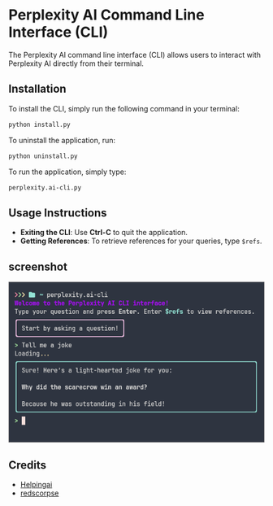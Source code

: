 # Perplexity AI Command Line Interface (CLI)

The Perplexity AI command line interface (CLI) allows users to interact with Perplexity AI directly from their terminal.

## Installation

To install the CLI, simply run the following command in your terminal:

```bash
python install.py
```

To uninstall the application, run:

```bash
python uninstall.py
```

To run the application, simply type:

```bash
perplexity.ai-cli.py
```

## Usage Instructions

- **Exiting the CLI**: Use **Ctrl-C** to quit the application.
- **Getting References**: To retrieve references for your queries, type `$refs`.

## screenshot

![screenshot](./screenshoot.png)

## Credits

- [Helpingai](https://github.com/HelpingAI/Helpingai_T2)
- [redscorpse](https://github.com/redscorpse/perplexity.ai-cli)
